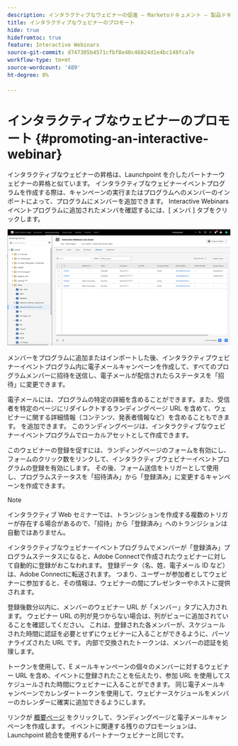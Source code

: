 ```yaml
---
description: インタラクティブなウェビナーの促進 — Marketoドキュメント — 製品ドキュメント
title: インタラクティブなウェビナーのプロモート
hide: true
hidefromtoc: true
feature: Interactive Webinars
source-git-commit: d747305b4571cfbf8e40c46824d1e4bc148fca7e
workflow-type: tm+mt
source-wordcount: '489'
ht-degree: 0%

---
```


# インタラクティブなウェビナーのプロモート {#promoting-an-interactive-webinar}

インタラクティブなウェビナーの昇格は、Launchpoint を介したパートナーウェビナーの昇格と似ています。 インタラクティブなウェビナーイベントプログラムを作成する際は、キャンペーンの実行またはプログラムへのメンバーのインポートによって、プログラムにメンバーを追加できます。 Interactive Webinars イベントプログラムに追加されたメンバを確認するには、[ メンバ ] タブをクリックします。

![](assets/promoting-an-interactive-webinar-1.png)

メンバーをプログラムに追加またはインポートした後、インタラクティブウェビナーイベントプログラム内に電子メールキャンペーンを作成して、すべてのプログラムメンバーに招待を送信し、電子メールが配信されたらステータスを「招待」に変更できます。

電子メールには、プログラムの特定の詳細を含めることができます。また、受信者を特定のページにリダイレクトするランディングページ URL を含めて、ウェビナーに関する詳細情報（コンテンツ、発表者情報など）を含めることもできます。 を追加できます。 このランディングページは、インタラクティブなウェビナーイベントプログラムでローカルアセットとして作成できます。

このウェビナーの登録を促すには、ランディングページのフォームを有効にし、フォームのクリック数をリンクして、インタラクティブウェビナーイベントプログラムの登録を有効にします。 その後、フォーム送信をトリガーとして使用し、プログラムステータスを「招待済み」から「登録済み」に変更するキャンペーンを作成できます。

>[!NOTE]
>
>インタラクティブ Web セミナーでは、トランジションを作成する複数のトリガーが存在する場合があるので、「招待」から「登録済み」へのトランジションは自動ではありません。

インタラクティブなウェビナーイベントプログラムでメンバーが「登録済み」プログラムステータスになると、Adobe Connectで作成されたウェビナーに対して自動的に登録がおこなわれます。 登録データ（名、姓、電子メール ID など）は、Adobe Connectに転送されます。 つまり、ユーザーが参加者としてウェビナーに参加すると、その情報は、ウェビナーの間にプレゼンターやホストに提供されます。

登録後数分以内に、メンバーのウェビナー URL が「メンバー」タブに入力されます。 ウェビナー URL の列が見つからない場合は、列がビューに追加されていることを確認してください。 これは、登録された各メンバーが、スケジュールされた時間に認証を必要とせずにウェビナーに入ることができるように、パーソナライズされた URL です。 内部で交換されたトークンは、メンバーの認証を処理します。

トークンを使用して、E メールキャンペーンの個々のメンバーに対するウェビナー URL を含め、イベントに登録されたことを伝えたり、参加 URL を使用してスケジュールされた時間にウェビナーに入ることができます。 同じ電子メールキャンペーンでカレンダートークンを使用して、ウェビナースケジュールをメンバーのカレンダーに確実に追加できるようにします。

リンクが [概要ページ](/help/marketo/product-docs/demand-generation/events/interactive-webinars/interactive-webinars-overview.md) をクリックして、ランディングページと電子メールキャンペーンを作成します。 イベントに関連する残りのプロモーションは、Launchpoint 統合を使用するパートナーウェビナーと同じです。
